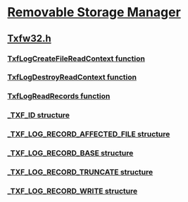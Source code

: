# [Removable Storage Manager](../_fs/index.md)
## [Txfw32.h](index.md)
### [TxfLogCreateFileReadContext function](../txfw32/nf-txfw32-txflogcreatefilereadcontext.md)
### [TxfLogDestroyReadContext function](../txfw32/nf-txfw32-txflogdestroyreadcontext.md)
### [TxfLogReadRecords function](../txfw32/nf-txfw32-txflogreadrecords.md)
### [_TXF_ID structure](../txfw32/ns-txfw32-_txf_id.md)
### [_TXF_LOG_RECORD_AFFECTED_FILE structure](../txfw32/ns-txfw32-_txf_log_record_affected_file.md)
### [_TXF_LOG_RECORD_BASE structure](../txfw32/ns-txfw32-_txf_log_record_base.md)
### [_TXF_LOG_RECORD_TRUNCATE structure](../txfw32/ns-txfw32-_txf_log_record_truncate.md)
### [_TXF_LOG_RECORD_WRITE structure](../txfw32/ns-txfw32-_txf_log_record_write.md)
